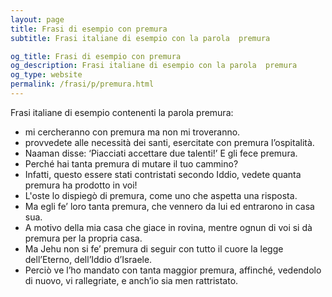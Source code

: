 ```yaml
---
layout: page
title: Frasi di esempio con premura 
subtitle: Frasi italiane di esempio con la parola  premura

og_title: Frasi di esempio con premura 
og_description: Frasi italiane di esempio con la parola  premura
og_type: website
permalink: /frasi/p/premura.html
---
```


Frasi italiane di esempio contenenti la parola premura:


- mi cercheranno con premura ma non mi troveranno.
- provvedete alle necessità dei santi, esercitate con premura l’ospitalità.
- Naaman disse: ‘Piacciati accettare due talenti!’ E gli fece premura.
- Perché hai tanta premura di mutare il tuo cammino?
- Infatti, questo essere stati contristati secondo Iddio, vedete quanta premura ha prodotto in voi!
- L'oste lo dispiegò di premura, come uno che aspetta una risposta.
- Ma egli fe’ loro tanta premura, che vennero da lui ed entrarono in casa sua.
- A motivo della mia casa che giace in rovina, mentre ognun di voi si dà premura per la propria casa.
- Ma Jehu non si fe’ premura di seguir con tutto il cuore la legge dell’Eterno, dell’Iddio d’Israele.
- Perciò ve l’ho mandato con tanta maggior premura, affinché, vedendolo di nuovo, vi rallegriate, e anch’io sia men rattristato.
